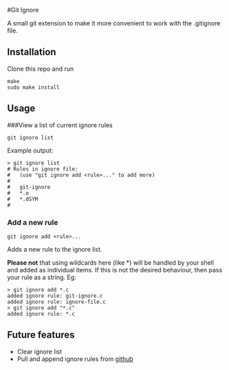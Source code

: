 #Git Ignore

A small git extension to make it more convenient to work with the .gitignore file.

## Installation

Clone this repo and run

```
make
sudo make install
```

## Usage

###View a list of current ignore rules

```
git ignore list
```

Example output:

```
> git ignore list
# Rules in ignore file:
#   (use "git ignore add <rule>..." to add more)
#
#	git-ignore
#	*.o
#	*.dSYM
#
```
### Add a new rule

```
git ignore add <rule>...
```
Adds a new rule to the ignore list.

**Please not** that using wildcards here (like *) will be handled by your shell and added as individual items. If this is not the desired behaviour, then pass your rule as a string. Eg:

```
> git ignore add *.c
added ignore rule: git-ignore.c
added ignore rule: ignore-file.c
> git ignore add "*.c"
added ignore rule: *.c

```

## Future features

* Clear ignore list
* Pull and append ignore rules from [github](https://github.com/github/gitignore)

